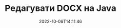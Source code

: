 ---
############################# Static ############################
layout: "auto-gen-editor"
date: 2022-10-06T14:11:46
draft: false
otherformats: doc docx docm dotx xls xlsx xlsm ppt pptx pptm mobi epub html mhtml txt xml csv pdf xps

############################# Head ############################
head_title: "Редактор DOCX — редагуйте DOCX на Java"
head_description: "Як редагувати DOCX в Java, використовуючи декілька рядків коду? Використовуйте API-інтерфейси обробки документів GroupDocs для редагування, оновлення та збереження файлів у більш ніж 30 форматах."

############################# Header ############################
title: "Редагувати DOCX на Java"
description: "Ефективне та надійне редагування DOCX із використанням API GroupDocs.Editor for Java, що виконується на серверній стороні, без використання стороннього ПЗ типу Microsoft Office чи Open Office."
bg_image: "https://cms.admin.containerize.com/templates/aspose/App_Themes/V3/images/bg/header1.png"
bg_overlay: false
button:
    enable: true
    icon: "fas fa-arrow-down"
    label: "Скачати безоплатну пробну версію"
    link: "https://downloads.groupdocs.com/editor/java"

############################# SubMenu ############################
submenu:
    enable: true

    left:
        img_alt: "GroupDocs.Editor for Java"
        image: "https://cms.admin.containerize.com/templates/groupdocs/images/product-logos/90x90-noborder/groupdocs-editor-java.png"
        product: "GroupDocs.Editor"
        platform: "Java"

    middle:
        button:

            # button loop
            - link: "https://apireference.groupdocs.com/editor/java"
              text: "Довідник по API"

            # button loop
            - link: "https://github.com/groupdocs-editor"
              text: "Приклади коду"

            # button loop
            - link: "https://products.groupdocs.app/editor/family"
              text: "Живі демонстрації"

            # button loop
            - link: "https://purchase.groupdocs.com/pricing/editor/java"
              text: "Ціни"

    right:
        link_download: "https://downloads.groupdocs.com/editor"
        link_learn: "https://docs.groupdocs.com/editor/java"
        link_buy: "https://purchase.groupdocs.com"

############################# About ############################
about:
    enable: true
    title: "Про GroupDocs.Editor for Java API"
    content: |
        [GroupDocs.Editor for Java](/uk/editor/java/) API — це правильний вибір для редагування документів та презентацій Microsoft Word, Excel, PowerPoint, Open Office. GroupDocs.Editor — це автономний API, котрий підходить для серверних та внутрішніх систем, де потрібна висока продуктивність. Він не залежить від якого-небудь програмного забезпечення, такого як Microsoft Office чи Open Office.

############################# Steps ############################
steps:
    enable: true
    title_left: "Кроки по редагуванню POT на Java"
    content_left: |
        [GroupDocs.Editor for Java](/uk/editor/java/) надає розробникам простий і зрозумілий спосіб редагування файлів POT за допомогою кількох рядків коду.
        * Створіть екземпляр класу `Editor` із вказанням обов'язкового шляху до файлу чи потоки та необов'язковим класом `PresentationLoadOptions` і завантажте файл POT
        * Створіть та налаштуйте екземпляр класу `PresentationEditOptions` для формату файлу POT
        * Викличте метод `Editor.Edit()` і отримайте документ POT у форматі HTML, котрий легко редагується любим WYSIWYG-редактором.
        * Викличте метод `Editor.Save()` і збережіть відредагований файл POT, використовуючи клас `PresentationSaveOptions`

        
    title_right: "Системні Вимоги"
    content_right: |
        Базове редагування документу за допомогою GroupDocs.Editor for Java API можна виконати, здійснивши кілька простих кроків. Наші API підтримуються на всіх основних платформах та операційних системах. Перед виконанням наведеного нижче коду переконайтесь, що на вашій системі попередньо встановлені наступні компоненти.

        * Операційні системи: Microsoft Windows, Linux, MacOS
        * Середовища розробки: NetBeans, IntelliJ IDEA, Eclipse
        * Фреймворки: Java 7 (1.7) and above
        * Отримайте останню версію GroupDocs.Editor for Java, завантажену із [Maven](https://repository.groupdocs.com/editor/)
        
    code: |        
        ```java
        // Load the POT file into Editor with the optional PresentationLoadOptions
        Editor editor = new Editor("source.pot", new PresentationLoadOptions());

        // Create and adjust the edit options
        PresentationEditOptions editOptions = new PresentationEditOptions();
		editOptions.setSlideNumber(1);//select a slide to edit

        // Open input POT document for edit — obtain an intermediate document, that can be edited
        EditableDocument beforeEdit = editor.edit(editOptions);

        // Grab POT document content and associated resources from editable document
        string content = beforeEdit.getEmbeddedHtml();

        // Send the content to WYSIWYG-editor, edit it there, and send edited content back to the server-side
        // This step simulates a such operation
        string updatedContent = content.replace("Title", "Edited Title");

        // Grab edited content and resources from WYSIWYG-editor and create a new EditableDocument instance from it
        EditableDocument afterEdit = EditableDocument.fromMarkup(updatedContent, null);

        // Create a save options and select a desired output format
        PresentationSaveOptions saveOptions = new PresentationSaveOptions(PresentationFormats.Pot);

        // Save edited POT document to the file
        editor.save(afterEdit, "edited.pot", saveOptions);
        ```
        
############################# Demos ############################
demos:
    enable: true
    title: "Демоверсії редактора POT"
    content: |
        Відредагуйте POT прямо зараз, відвідав [живі демонстрації](https://products.groupdocs.app/editor/family). Жива демонстрація має наступні переваги
        
############################# More Formats ############################
more_formats:
    enable: true
    title: "Інші підтримувані редактори"
    content: |
        Ви також можете редагувати файли інших форматів. Будь ласка, ознайомтеся із повним списком нижче.


############################# Back to top ###############################
back_to_top:
    enable: true
---